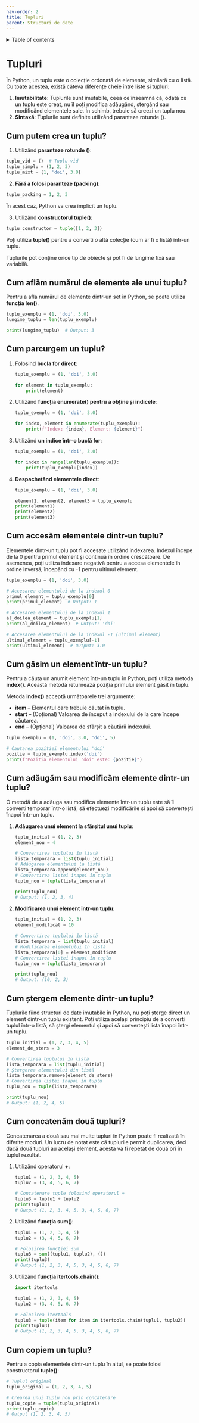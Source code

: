 ```yaml
---
nav-order: 2
title: Tupluri
parent: Structuri de date
---
```


<details markdown="block">
  <summary>
    Table of contents
  </summary>
  {: .text-delta }
1. TOC
{:toc}
</details>

# Tupluri

În Python, un tuplu este o colecție ordonată de elemente, similară cu o listă. Cu toate acestea, există câteva diferențe cheie între liste și tupluri:

1. **Imutabilitate**: Tuplurile sunt imutabile, ceea ce înseamnă că, odată ce un tuplu este creat, nu îl poți modifica adăugând, ștergând sau modificând elementele sale. În schimb, trebuie să creezi un tuplu nou.
2. **Sintaxă**: Tuplurile sunt definite utilizând paranteze rotunde ().

## Cum putem crea un tuplu?
1. Utilizând **paranteze rotunde ()**:
```python
tuplu_vid = ()  # Tuplu vid
tuplu_simplu = (1, 2, 3)
tuplu_mixt = (1, 'doi', 3.0)
```
2. **Fără a folosi paranteze (packing)**:
```python
tuplu_packing = 1, 2, 3
```
În acest caz, Python va crea implicit un tuplu.

3. Utilizând **constructorul tuple()**:
```python
tuplu_constructor = tuple([1, 2, 3])
```
Poți utiliza **tuple()** pentru a converti o altă colecție (cum ar fi o listă) într-un tuplu.

Tuplurile pot conține orice tip de obiecte și pot fi de lungime fixă sau variabilă.

## Cum aflăm numărul de elemente ale unui tuplu?
Pentru a afla numărul de elemente dintr-un set în Python, se poate utiliza **funcția len()**.
```python
tuplu_exemplu = (1, 'doi', 3.0)
lungime_tuplu = len(tuplu_exemplu)

print(lungime_tuplu)  # Output: 3
```
## Cum parcurgem un tuplu?
1. Folosind **bucla for direct**:
    ```python
    tuplu_exemplu = (1, 'doi', 3.0)

    for element in tuplu_exemplu:
        print(element)
    ```
2. Utilizând **funcția enumerate() pentru a obține și indicele**:
    ```python
    tuplu_exemplu = (1, 'doi', 3.0)

    for index, element in enumerate(tuplu_exemplu):
        print(f"Index: {index}, Element: {element}")
    ```
3. Utilizând **un indice într-o buclă for**:
    ```python
    tuplu_exemplu = (1, 'doi', 3.0)

    for index in range(len(tuplu_exemplu)):
        print(tuplu_exemplu[index])
    ```
4. **Despachetând elementele direct**:
    ```python
    tuplu_exemplu = (1, 'doi', 3.0)

    element1, element2, element3 = tuplu_exemplu
    print(element1)
    print(element2)
    print(element3)
    ```
## Cum accesăm elementele dintr-un tuplu?
Elementele dintr-un tuplu pot fi accesate utilizând indexarea. Indexul începe de la 0 pentru primul element și continuă în ordine crescătoare. De asemenea, poți utiliza indexare negativă pentru a accesa elementele în ordine inversă, începând cu -1 pentru ultimul element.
```python
tuplu_exemplu = (1, 'doi', 3.0)

# Accesarea elementului de la indexul 0
primul_element = tuplu_exemplu[0]
print(primul_element)  # Output: 1

# Accesarea elementului de la indexul 1
al_doilea_element = tuplu_exemplu[1]
print(al_doilea_element)  # Output: 'doi'

# Accesarea elementului de la indexul -1 (ultimul element)
ultimul_element = tuplu_exemplu[-1]
print(ultimul_element)  # Output: 3.0
```
## Cum găsim un element într-un tuplu?
Pentru a căuta un anumit element într-un tuplu în Python, poți utiliza metoda **index()**. Această metodă returnează poziția primului element găsit în tuplu.

Metoda **index()** acceptă următoarele trei argumente:

- **item** – Elementul care trebuie căutat în tuplu.
- **start** – (Opțional) Valoarea de început a indexului de la care începe căutarea.
- **end** – (Opțional) Valoarea de sfârșit a căutării indexului.
```python
tuplu_exemplu = (1, 'doi', 3.0, 'doi', 5)

# Cautarea pozitiei elementului 'doi'
pozitie = tuplu_exemplu.index('doi')
print(f"Pozitia elementului 'doi' este: {pozitie}")
```
## Cum adăugăm sau modificăm elemente dintr-un tuplu?
O metodă de a adăuga sau modifica elemente într-un tuplu este să îl converti temporar într-o listă, să efectuezi modificările și apoi să convertești înapoi într-un tuplu.
 
1. **Adăugarea unui element la sfârșitul unui tuplu**:
    ```python
    tuplu_initial = (1, 2, 3)
    element_nou = 4

    # Convertirea tuplului în listă
    lista_temporara = list(tuplu_initial)
    # Adăugarea elementului la listă
    lista_temporara.append(element_nou)
    # Convertirea listei înapoi în tuplu
    tuplu_nou = tuple(lista_temporara)

    print(tuplu_nou)
    # Output: (1, 2, 3, 4) 
    ```
2. **Modificarea unui element într-un tuplu**:
    ```python
    tuplu_initial = (1, 2, 3)
    element_modificat = 10

    # Convertirea tuplului în listă
    lista_temporara = list(tuplu_initial)
    # Modificarea elementului în listă
    lista_temporara[0] = element_modificat
    # Convertirea listei înapoi în tuplu
    tuplu_nou = tuple(lista_temporara)

    print(tuplu_nou)
    # Output: (10, 2, 3)
    ```
## Cum ștergem elemente dintr-un tuplu?
Tuplurile fiind structuri de date imutabile în Python, nu poți șterge direct un element dintr-un tuplu existent. Poți utiliza același principiu de a converti tuplul într-o listă, să ștergi elementul și apoi să convertești lista înapoi într-un tuplu.
```python
tuplu_initial = (1, 2, 3, 4, 5)
element_de_sters = 3

# Convertirea tuplului în listă
lista_temporara = list(tuplu_initial)
# Ștergerea elementului din listă
lista_temporara.remove(element_de_sters)
# Convertirea listei înapoi în tuplu
tuplu_nou = tuple(lista_temporara)

print(tuplu_nou)
# Output: (1, 2, 4, 5)
```
## Cum concatenăm două tupluri?
Concatenarea a două sau mai multe tupluri în Python poate fi realizată în diferite moduri. Un lucru de notat este că tuplurile permit duplicarea, deci dacă două tupluri au același element, acesta va fi repetat de două ori în tuplul rezultat.

1. Utilizând operatorul **+**:
    ```python
    tuplu1 = (1, 2, 3, 4, 5)
    tuplu2 = (3, 4, 5, 6, 7)

    # Concatenare tuple folosind operatorul +
    tuplu3 = tuplu1 + tuplu2
    print(tuplu3)
    # Output (1, 2, 3, 4, 5, 3, 4, 5, 6, 7)
    ```
2. Utilizând **funcția sum()**:
    ```python
    tuplu1 = (1, 2, 3, 4, 5)
    tuplu2 = (3, 4, 5, 6, 7)

    # Folosirea funcției sum
    tuplu3 = sum((tuplu1, tuplu2), ())
    print(tuplu3)
    # Output (1, 2, 3, 4, 5, 3, 4, 5, 6, 7)
    ```
3. Utilizând **funcția itertools.chain()**:
    ```python
    import itertools

    tuplu1 = (1, 2, 3, 4, 5)
    tuplu2 = (3, 4, 5, 6, 7)

    # Folosirea itertools
    tuplu3 = tuple(item for item in itertools.chain(tuplu1, tuplu2))
    print(tuplu3)
    # Output (1, 2, 3, 4, 5, 3, 4, 5, 6, 7)
    ```
## Cum copiem un tuplu?
Pentru a copia elementele dintr-un tuplu în altul, se poate folosi constructorul **tuple()**:
```python
# Tuplul original
tuplu_original = (1, 2, 3, 4, 5)

# Crearea unui tuplu nou prin concatenare
tuplu_copie = tuple(tuplu_original)
print(tuplu_copie)
# Output (1, 2, 3, 4, 5)
```
